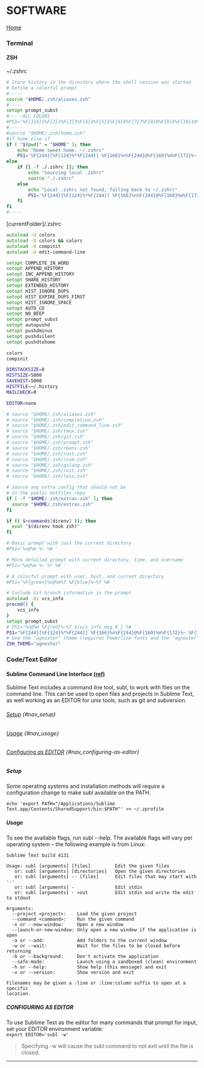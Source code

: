 # SOFTWARE 

[Home][Home]

### Terminal

#### ZSH

~/.zshrc
```zsh
# Store history in the directory where the shell session was started
# Define a colorful prompt
#-----
source "$HOME/.zsh/aliases.zsh"
#-----
setopt prompt_subst
#-----ALL COLORS
#PS1='%F{124}1%F{2}2%F{3}3%F{4}4%F{5}5%F{6}6%F{7}7%F{8}8%F{9}9%F{10}10%F{11}11%F{12}12%F{13}13%F{14}14%F{15}15%F{16}16%F{17}17%F{18}18%F{89}89%F{90}90%F{91}91%F{92}92%F{93}93%F{94}94%F{95}95%F{96}96%F{97}97%F{98}98%F{99}99%F{100}100%F{101}101%F{102}102%F{103}103%F{104}104%F{105}105%F{106}106%F{107}107%F{108}108%F{109}109%F{110}110%F{111}111%F{112}112%F{113}113%F{114}114%F{115}115%F{116}116%F{117}117%F{118}118%F{119}119%F{120}120%F{121}121%F{122}122%F{123}123%F{124}124%F{125}125%F{126}126%F{127}127%F{128}128%F{129}129%F{130}130%F{131}131%F{132}132%F{133}133%F{134}134%F{135}135%F{136}136%F{137}137%F{138}138%F{139}139%F{140}140%F{141}141%F{142}142%F{143}143%F{144}144%F{145}145%F{146}146%F{147}147%F{148}148%F{149}149%F{150}150%F{151}151%F{152}152%F{153}153%F{154}154%F{155}155%F{156}156%F{157}157%F{158}158%F{159}159%F{160}160%F{161}161%F{162}162%F{163}163%F{164}164%F{165}165%F{166}166%F{167}167%F{168}168%F{169}169%F{170}170%F{171}171%F{172}172%F{173}173%F{174}174%F{175}175%F{176}176%F{177}177%F{178}178%F{179}179%F{180}180%F{181}181%F{182}182%F{183}183%F{184}184%F{185}185%F{186}186%F{187}187%F{188}188%F{189}189%F{190}190%F{191}191%F{192}192%F{193}193%F{194}194%F{195}195%F{196}196%F{197}197%F{198}198%F{199}199%F{200}200%F{201}201%F{202}202%F{203}203%F{204}204%F{205}205%F{206}206%F{207}207%F{208}208%F{209}209%F{210}210%F{211}211%F{212}212%F{213}213%F{214}214%F{215}215%F{216}216%F{217}217%F{218}218%F{219}219%F{220}220%F{221}221%F{222}222%F{223}223%F{224}224%F{225}225%F{226}226%F{227}227%F{228}228%F{229}229%F{230}230%F{231}231%F{232}232%F{233}233%F{234}234%F{235}235%F{236}236%F{237}237%F{238}238%F{239}239%F{240}240%F{241}241%F{242}242%F{243}243%F{244}244%F{245}245%F{246}246%F{247}247%F{248}248%F{249}249%F{250}250%F{251}251%F{252}252%F{253}253%F{254}254%F{255}255%F{256}256'
#-----
#source "$HOME/.zsh/home.zsh"
#if home else if 
if [ "$(pwd)" = "$HOME" ]; then
    echo "Home sweet home, ~/.zshrc"
    PS1='%F{244}[%F{124}%*%F{244}] %F{166}%n%F{244}@%F{160}%m%F{172}%~ %F{178}<3 %F{244} %# '
else
    if [[ -f ./.zshrc ]]; then
        echo "Sourcing local .zshrc"
        source "./.zshrc"
    else
        echo "Local .zshrc not found, falling back to ~/.zshrc"
        PS1='%F{244}[%F{124}%*%F{244}] %F{166}%n%F{244}@%F{160}%m%F{172}%~ %F{178}</3 %F{244} %# '
    fi
fi
#-----
```
[currentFolder]/.zshrc
```zsh
autoload -U colors
autoload -U colors && colors
autoload -U compinit
autoload -U edit-command-line

setopt COMPLETE_IN_WORD
setopt APPEND_HISTORY
setopt INC_APPEND_HISTORY
setopt SHARE_HISTORY
setopt EXTENDED_HISTORY
setopt HIST_IGNORE_DUPS
setopt HIST_EXPIRE_DUPS_FIRST
setopt HIST_IGNORE_SPACE
setopt AUTO_CD
setopt NO_BEEP
setopt prompt_subst
setopt autopushd
setopt pushdminus
setopt pushdsilent
setopt pushdtohome

colors
compinit

DIRSTACKSIZE=8
HISTSIZE=5000
SAVEHIST=5000
HISTFILE=~/.history
MAILCHECK=0

EDITOR=nano

# source "$HOME/.zsh/aliases.zsh"
# source "$HOME/.zsh/completion.zsh"
# source "$HOME/.zsh/edit_command_line.zsh"
# source "$HOME/.zsh/tmux.zsh"
# source "$HOME/.zsh/git.zsh"
# source "$HOME/.zsh/prompt.zsh"
# source "$HOME/.zsh/rbenv.zsh"
# source "$HOME/.zsh/rust.zsh"
# source "$HOME/.zsh/rsvm.zsh"
# source "$HOME/.zsh/golang.zsh"
# source "$HOME/.zsh/rust.zsh"
# source "$HOME/.zsh/less.zsh"

# Source any extra config that should not be
# in the public dotfiles repo
if [ -f "$HOME/.zsh/extras.zsh" ]; then
  source "$HOME/.zsh/extras.zsh"
fi

if (( $+commands[direnv] )); then
  eval "$(direnv hook zsh)"
fi

# Basic prompt with just the current directory
#PS1='%n@%m %~ %# '

# More detailed prompt with current directory, time, and username
#PS1='%n@%m %~ %* %# '

# A colorful prompt with user, host, and current directory
#PS1='%F{green}%n@%m%f %F{blue}%~%f %# '

# Include Git branch information in the prompt
autoload -Uz vcs_info
precmd() {
    vcs_info
}
setopt prompt_subst
# PS1='%n@%m %F{red}%~%f ${vcs_info_msg_0_} %# '
PS1='%F{244}[%F{124}%*%F{244}] %F{166}%n%F{244}@%F{160}%m%F{172}%~ %F{178}${vcs_info_msg_0_} %F{244} %# '
# Use the "agnoster" theme (requires Powerline fonts and the "agnoster" Oh-My-Zsh theme)
ZSH_THEME="agnoster"


```

### Code/Text Editor

#### Sublime Command Line Interface [(ref)][ref_sublime]

Sublime Text includes a command line tool, subl, to work with files on the command line. This can be used to open files and projects in Sublime Text, as well working as an EDITOR for unix tools, such as git and subversion.

###### [Setup](#setup) {#nav_setup}
###### [Usage](#usage) {#nav_usage}
###### [Configuring as EDITOR](#configuring-as-editor) {#nav_configuring-as-editor}

##### Setup
Some operating systems and installation methods will require a configuration change to make subl available on the PATH.

`echo 'export PATH="/Applications/Sublime Text.app/Contents/SharedSupport/bin:$PATH"' >> ~/.zprofile`

##### Usage
To see the available flags, run subl --help. The available flags will vary per operating system – the following example is from Linux:
```
Sublime Text build 4131

Usage: subl [arguments] [files]         Edit the given files
   or: subl [arguments] [directories]   Open the given directories
   or: subl [arguments] -- [files]      Edit files that may start with '-'
   or: subl [arguments] -               Edit stdin
   or: subl [arguments] - >out          Edit stdin and write the edit to stdout

Arguments:
  --project <project>:    Load the given project
  --command <command>:    Run the given command
  -n or --new-window:     Open a new window
  --launch-or-new-window: Only open a new window if the application is open
  -a or --add:            Add folders to the current window
  -w or --wait:           Wait for the files to be closed before returning
  -b or --background:     Don't activate the application
  --safe-mode:            Launch using a sandboxed (clean) environment
  -h or --help:           Show help (this message) and exit
  -v or --version:        Show version and exit

Filenames may be given a :line or :line:column suffix to open at a specific
location.
```

##### CONFIGURING AS EDITOR
To use Sublime Text as the editor for many commands that prompt for input, set your EDITOR environment variable:  
`export EDITOR='subl -w'`
>Specifying -w will cause the subl command to not exit until the file is closed.

-----
[ref_sublime]: https://www.sublimetext.com/docs/command_line.html
[Home]: https://jim20220214.github.io/Site/

